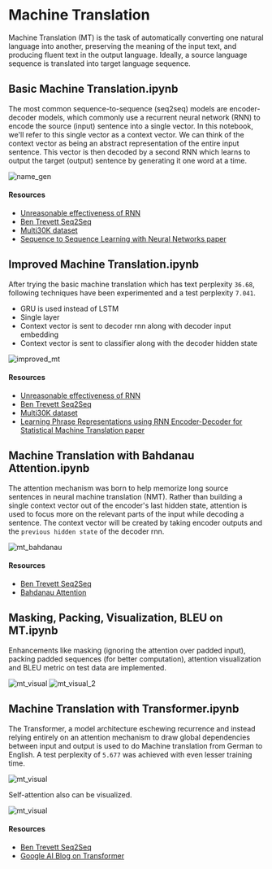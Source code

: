 # Machine Translation

Machine Translation (MT) is the task of automatically converting one natural language into another, preserving the meaning of the input text, and producing fluent text in the output language. Ideally, a source language sequence is translated into target language sequence. 

## Basic Machine Translation.ipynb

The most common sequence-to-sequence (seq2seq) models are encoder-decoder models, which commonly use a recurrent neural network (RNN) to encode the source (input) sentence into a single vector. In this notebook, we'll refer to this single vector as a context vector. We can think of the context vector as being an abstract representation of the entire input sentence. This vector is then decoded by a second RNN which learns to output the target (output) sentence by generating it one word at a time.

![name_gen](../../../assets/images/applications/generation/basic_translation.png)

#### Resources

- [Unreasonable effectiveness of RNN](http://karpathy.github.io/2015/05/21/rnn-effectiveness/)
- [Ben Trevett Seq2Seq](https://github.com/bentrevett/pytorch-seq2seq)
- [Multi30K dataset](https://pytorch.org/text/datasets.html#multi30k)
- [Sequence to Sequence Learning with Neural Networks paper](https://arxiv.org/abs/1409.3215)

## Improved Machine Translation.ipynb

After trying the basic machine translation which has text perplexity `36.68`, following techniques have been experimented and a test perplexity `7.041`.

- GRU is used instead of LSTM
- Single layer
- Context vector is sent to decoder rnn along with decoder input embedding
- Context vector is sent to classifier along with the decoder hidden state

![improved_mt](../../../assets/images/applications/generation/improved_mt.png)

#### Resources

- [Unreasonable effectiveness of RNN](http://karpathy.github.io/2015/05/21/rnn-effectiveness/)
- [Ben Trevett Seq2Seq](https://github.com/bentrevett/pytorch-seq2seq)
- [Multi30K dataset](https://pytorch.org/text/datasets.html#multi30k)
- [Learning Phrase Representations using RNN Encoder-Decoder for Statistical Machine Translation paper](https://arxiv.org/pdf/1406.1078.pdf)

## Machine Translation with Bahdanau Attention.ipynb

The attention mechanism was born to help memorize long source sentences in neural machine translation (NMT). Rather than building a single context vector out of the encoder's last hidden state, attention is used to focus more on the relevant parts of the input while decoding a sentence. The context vector will be created by taking encoder outputs and the `previous hidden state` of the decoder rnn.

![mt_bahdanau](../../../assets/images/applications/generation/mt_bahdanau.png)

#### Resources

- [Ben Trevett Seq2Seq](https://github.com/bentrevett/pytorch-seq2seq)
- [Bahdanau Attention](https://github.com/graviraja/100-Days-of-NLP/blob/master/architectures/bahdanau_attention.py)

## Masking, Packing, Visualization, BLEU on MT.ipynb

Enhancements like masking (ignoring the attention over padded input), packing padded sequences (for better computation), attention visualization and BLEU metric on test data are implemented.

![mt_visual](../../../assets/images/applications/generation/mt_attn_visual_1.png)
![mt_visual_2](../../../assets/images/applications/generation/mt_attn_visual_2.png)

## Machine Translation with Transformer.ipynb

The Transformer, a model architecture eschewing recurrence and instead relying entirely on an attention mechanism to draw global dependencies between input and output is used to do Machine translation from German to English. A test perplexity of `5.677` was achieved with even lesser training time.

![mt_visual](../../../assets/images/applications/generation/transformer.gif)


Self-attention also can be visualized.

![mt_visual](../../../assets/images/applications/generation/attn_visual.png)

#### Resources

- [Ben Trevett Seq2Seq](https://github.com/bentrevett/pytorch-seq2seq)
- [Google AI Blog on Transformer](https://ai.googleblog.com/2017/08/transformer-novel-neural-network.html)
